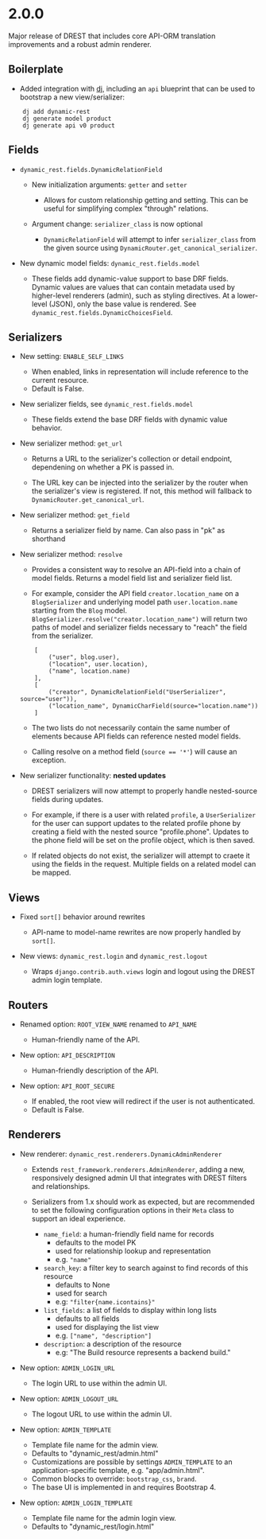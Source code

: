 # 2.0.0
Major release of DREST that includes core API-ORM translation improvements and a robust admin renderer. 

## Boilerplate

- Added integration with [dj](https://github.com/aleontiev/dj), including an `api` blueprint that can be used to bootstrap a new view/serializer:

```
    dj add dynamic-rest
    dj generate model product
    dj generate api v0 product
```

## Fields

- `dynamic_rest.fields.DynamicRelationField`
    - New initialization arguments: `getter` and `setter`
        - Allows for custom relationship getting and setting.
          This can be useful for simplifying complex "through" relations.

    - Argument change: `serializer_class` is now optional
        - `DynamicRelationField` will attempt to infer `serializer_class` from the
          given source using `DynamicRouter.get_canonical_serializer`.

- New dynamic model fields: `dynamic_rest.fields.model`
    - These fields add dynamic-value support to base DRF fields.
      Dynamic values are values that can contain metadata used
      by higher-level renderers (admin), such as styling directives.
      At a lower-level (JSON), only the base value is rendered.
      See `dynamic_rest.fields.DynamicChoicesField`.

## Serializers

- New setting: `ENABLE_SELF_LINKS`
    - When enabled, links in representation will include reference to the current resource.
    - Default is False.

- New serializer fields, see `dynamic_rest.fields.model`
    - These fields extend the base DRF fields with dynamic value behavior.

- New serializer method: `get_url`
    - Returns a URL to the serializer's collection or detail endpoint,
      dependening on whether a PK is passed in.

    - The URL key can be injected into the serializer by the router when
      the serializer's view is registered. If not, this method will fallback
      to `DynamicRouter.get_canonical_url`.

- New serializer method: `get_field`
    - Returns a serializer field by name. Can also pass in "pk" as shorthand

- New serializer method: `resolve`
    - Provides a consistent way to resolve an API-field
      into a chain of model fields. Returns a model field list
      and serializer field list.

    - For example, consider the API field `creator.location_name`
      on a `BlogSerializer` and underlying model path 
      `user.location.name` starting from the `Blog` model.
      `BlogSerializer.resolve("creator.location_name")`
      will return two paths of model and serializer fields necessary
      to "reach" the field from the serializer.

    ```
        [
            ("user", blog.user),
            ("location", user.location),
            ("name", location.name)
        ],
        [
            ("creator", DynamicRelationField("UserSerializer", source="user")),
            ("location_name", DynamicCharField(source="location.name"))
        ]
    ```

    - The two lists do not necessarily contain the same number of elements
      because API fields can reference nested model fields.

    - Calling resolve on a method field (`source == '*'`) will cause an exception.

- New serializer functionality: **nested updates**
    - DREST serializers will now attempt to properly handle
      nested-source fields during updates.
    
    - For example, if there is a user with related `profile`,
      a `UserSerializer` for the user can support updates
      to the related profile phone by creating a field with
      the nested source "profile.phone". Updates to the phone field
      will be set on the profile object, which is then saved.

    - If related objects do not exist, the serializer will attempt
      to craete it using the fields in the request.
      Multiple fields on a related model can be mapped.

## Views

- Fixed `sort[]` behavior around rewrites
    - API-name to model-name rewrites are now properly handled by `sort[]`.

- New views: `dynamic_rest.login` and `dynamic_rest.logout`
    - Wraps `django.contrib.auth.views` login and logout
      using the DREST admin login template.

## Routers

- Renamed option: `ROOT_VIEW_NAME` renamed to `API_NAME`
    - Human-friendly name of the API.

- New option: `API_DESCRIPTION`
    - Human-friendly description of the API.

- New option: `API_ROOT_SECURE`
    - If enabled, the root view will redirect if the user is not authenticated.
    - Default is False.

## Renderers

- New renderer: `dynamic_rest.renderers.DynamicAdminRenderer`
    - Extends `rest_framework.renderers.AdminRenderer`, adding a
      new, responsively designed admin UI that integrates with DREST filters
      and relationships.
    
    - Serializers from 1.x should work as expected, but are recommended to set
      the following configuration options in their `Meta` class to support an
      ideal experience.
        - `name_field`: a human-friendly field name for records
            - defaults to the model PK
            - used for relationship lookup and representation
            - e.g. `"name"`
        - `search_key`: a filter key to search against to find records of this resource
            - defaults to None
            - used for search
            - e.g: `"filter{name.icontains}"`
        - `list_fields`: a list of fields to display within long lists
            - defaults to all fields
            - used for displaying the list view
            - e.g. `["name", "description"]`
        - `description`: a description of the resource
            - e.g: "The Build resource represents a backend build."

- New option: `ADMIN_LOGIN_URL`
    - The login URL to use within the admin UI.

- New option: `ADMIN_LOGOUT_URL`
    - The logout URL to use within the admin UI.

- New option: `ADMIN_TEMPLATE`
    - Template file name for the admin view.
    - Defaults to "dynamic_rest/admin.html"
    - Customizations are possible by settings `ADMIN_TEMPLATE` to an
      application-specific template, e.g. "app/admin.html".
    - Common blocks to override: `bootstrap_css`, `brand`.
    - The base UI is implemented in and requires Bootstrap 4.

- New option: `ADMIN_LOGIN_TEMPLATE`
    - Template file name for the admin login view.
    - Defaults to "dynamic_rest/login.html"
